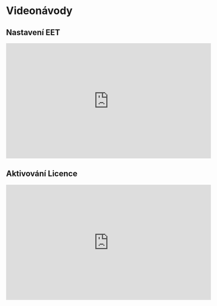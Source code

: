 # Videonávody

## Nastavení EET
<iframe width="560" height="315" src="https://www.youtube.com/embed/SB1bf9p6JrY" frameborder="0" allowfullscreen></iframe>

## Aktivování Licence
<iframe width="560" height="315" src="https://www.youtube.com/embed/SB1bf9p6JrY" frameborder="0" allowfullscreen></iframe>







